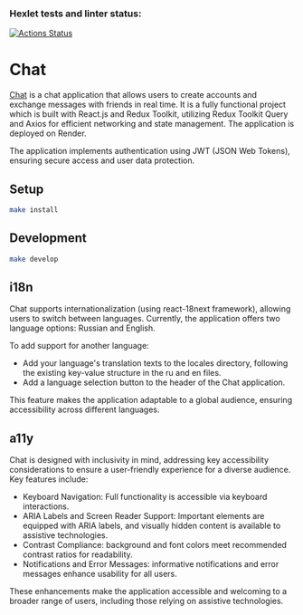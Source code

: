 ### Hexlet tests and linter status:
[![Actions Status](https://github.com/ArinaAnderson/frontend-project-12/actions/workflows/hexlet-check.yml/badge.svg)](https://github.com/ArinaAnderson/frontend-project-12/actions)


# Chat

[Chat](https://frontend-project-12-xra6.onrender.com/) is a chat application that allows users to create accounts and exchange messages with friends in real time.
It is a fully functional project which is built with React.js and Redux Toolkit, utilizing Redux Toolkit Query and Axios for efficient networking and state management. The application is deployed on Render.

The application implements authentication using JWT (JSON Web Tokens), ensuring secure access and user data protection.

## Setup

```bash
make install
```

## Development

```bash
make develop
```


## i18n
Chat supports internationalization (using react-18next framework), allowing users to switch between languages.
Currently, the application offers two language options: Russian and English.

To add support for another language:
* Add your language's translation texts to the locales directory, following the existing key-value structure in the ru and en files.
* Add a language selection button to the header of the Chat application.

This feature makes the application adaptable to a global audience, ensuring accessibility across different languages.


## a11y

Chat is designed with inclusivity in mind, addressing key accessibility considerations to ensure a user-friendly experience for a diverse audience. Key features include:
* Keyboard Navigation: Full functionality is accessible via keyboard interactions.
* ARIA Labels and Screen Reader Support: Important elements are equipped with ARIA labels, and visually hidden content is available to assistive technologies.
* Contrast Compliance: background and font colors meet recommended contrast ratios for readability.
* Notifications and Error Messages: informative notifications and error messages enhance usability for all users.

These enhancements make the application accessible and welcoming to a broader range of users, including those relying on assistive technologies.

